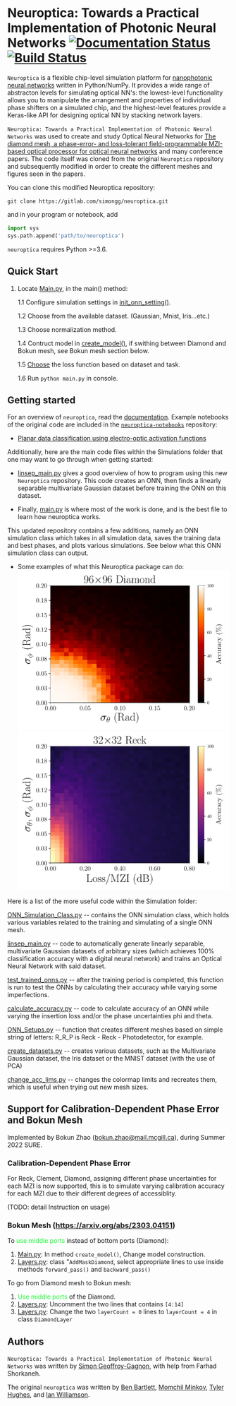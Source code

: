 # Neuroptica: Towards a Practical Implementation of Photonic Neural Networks [![Documentation Status](https://readthedocs.org/projects/neuroptica/badge/?version=latest)](https://neuroptica.readthedocs.io/en/latest/?badge=latest) [![Build Status](https://travis-ci.com/fancompute/neuroptica.svg?token=CSoUuvqmixfJpdwkLqet&branch=master)](https://travis-ci.com/fancompute/neuroptica)

`Neuroptica` is a flexible chip-level simulation platform for [nanophotonic neural networks](https://arxiv.org/abs/1903.04579) written in Python/NumPy. It provides a wide range of abstracton levels for simulating optical NN's: the lowest-level functionality allows you to manipulate the arrangement and properties of individual phase shifters on a simulated chip, and the highest-level features provide a Keras-like API for designing optical NN by stacking network layers.

`Neuroptica: Towards a Practical Implementation of Photonic Neural Networks` was used to create and study Optical Neural Networks for [The diamond mesh, a phase-error- and loss-tolerant field-programmable MZI-based optical processor for optical neural networks](https://www.osapublishing.org/oe/abstract.cfm?uri=oe-28-16-23495) and many conference papers. The code itself was cloned from the original `Neuroptica` repository and subsequently modified in order to create the different meshes and figures seen in the papers. 


You can clone this modified Neuroptica repository:
```
git clone https://gitlab.com/simongg/neuroptica.git
```
 
and in your program or notebook, add

```python
import sys
sys.path.append('path/to/neuroptica')
``` 

`neuroptica` requires Python >=3.6.

## Quick Start
1. Locate [Main.py](https://github.com/Xoreus/neuroptica/blob/main/Simulations/main.py), in the main() method:

    1.1 Configure simulation settings in [init_onn_setting()](https://github.com/Xoreus/neuroptica/blob/f54c9b04ffd7911b489d2778e1443e56685636dd/Simulations/main.py#L60).
    
    1.2 Choose from the available dataset. (Gaussian, Mnist, Iris...etc.)
    
    1.3 Choose normalization method.
    
    1.4 Contruct model in [create_model()](https://github.com/Xoreus/neuroptica/blob/f54c9b04ffd7911b489d2778e1443e56685636dd/Simulations/main.py#L196), if swithing between Diamond and Bokun mesh, see Bokun mesh section below.
    
    1.5 [Choose](https://github.com/Xoreus/neuroptica/blob/f54c9b04ffd7911b489d2778e1443e56685636dd/Simulations/main.py#L334) the loss function based on dataset and task.
    
    1.6 Run ```python main.py``` in console.

## Getting started

For an overview of `neuroptica`, read the [documentation](https://neuroptica.readthedocs.io). Example notebooks of the original code are included in the [`neuroptica-notebooks`](https://github.com/fancompute/neuroptica-notebooks) repository:

- [Planar data classification using electro-optic activation functions](https://github.com/fancompute/neuroptica-notebooks/blob/master/neuroptica_demo.ipynb)

Additionally, here are the main code files within the Simulations folder that one may want to go through when getting started:

- [linsep_main.py](https://gitlab.com/simongg/neuroptica/-/blob/master/Simulations/linsep_main.py) gives a good overview of how to program using this new `Neuroptica` repository. This code creates an ONN, then finds a linearly separable multivariate Gaussian dataset before training the ONN on this dataset.

- Finally, [main.py](https://gitlab.com/simongg/neuroptica/-/blob/master/Simulations/main.py) is where most of the work is done, and is the best file to learn how neuroptica works.

This updated repository contains a few additions, namely an ONN simulation class which takes in all simulation data, saves the training data and best phases, and plots various simulations. See below what this ONN simulation class can output.
- Some examples of what this Neuroptica package can do:
![Phi Theta error Simulation of a trained 96x96 Diamond Mesh](img/PT_ACC_C_Q_P_N=96-1.png   "Diamond mesh accuracy plot")
![Insertion Loss + Phase error Simulation of a trained 96x96 Reck Mesh](img/LPU_ACC_R_P_N=32-1.png    "Reck mesh accuracy plot")


Here is a list of the more useful code within the Simulation folder:

[ONN_Simulation_Class.py](https://gitlab.com/simongg/neuroptica/-/blob/master/tests/ONN_Simulation_Class.py) -- contains the ONN simulation class, which holds various variables related to the training and simulating of a single ONN mesh.

[linsep_main.py](https://gitlab.com/simongg/neuroptica/-/blob/master/tests/linsep_main.py) -- code to automatically generate linearly separable, multivariate Gaussian datasets of arbitrary sizes (which achieves 100% classification accuracy with a digital neural network) and trains an Optical Neural Network with said dataset. 

[test_trained_onns.py](https://gitlab.com/simongg/neuroptica/-/blob/master/tests/test_trained_onns.py) -- after the training period is completed, this function is run to test the ONNs by calculating their accuracy while varying some imperfections.

[calculate_accuracy.py](https://gitlab.com/simongg/neuroptica/-/blob/master/tests/calculate_accuracy.py) -- code to calculate accuracy of an ONN while varying the insertion loss and/or the phase uncertainties phi and theta.

[ONN_Setups.py](https://gitlab.com/simongg/neuroptica/-/blob/master/tests/ONN_Setups.py) -- function that creates different meshes based on simple string of letters: R_R_P is Reck - Reck - Photodetector, for example.

[create_datasets.py](https://gitlab.com/simongg/neuroptica/-/blob/master/tests/create_datasets.py) -- creates various datasets, such as the Multivariate Gaussian dataset, the Iris dataset or the MNIST dataset (with the use of PCA)

[change_acc_lims.py](https://gitlab.com/simongg/neuroptica/-/blob/master/tests/change_acc_lims.py) -- changes the colormap limits and recreates them, which is useful when trying out new mesh sizes.

## Support for Calibration-Dependent Phase Error and Bokun Mesh
Implemented by Bokun Zhao (bokun.zhao@mail.mcgill.ca), during Summer 2022 SURE.
### Calibration-Dependent Phase Error
For Reck, Clement, Diamond, assigning different phase uncertainties for each MZI is now supported, this is to simulate varying calibration accuracy for each MZI due to their different degrees of accessiblity.

(TODO: detail Instruction on usage)
### Bokun Mesh (https://arxiv.org/abs/2303.04151)
To <span style="color:#1ff839">use middle ports</span> instead of bottom ports (Diamond):
1. [Main.py](https://github.com/Xoreus/neuroptica/blob/main/Simulations/main.py): In method `create_model()`, Change model construction.
2. [Layers.py](https://github.com/Xoreus/neuroptica/blob/main/neuroptica/layers.py): class "`AddMaskDiamond`, select appropriate lines to use inside methods `forward_pass()` and `backward_pass()`

To go from Diamond mesh to Bokun mesh:
1. <span style="color:#1ff839">Use middle ports</span> of the Diamond.
2. [Layers.py](https://github.com/Xoreus/neuroptica/blob/main/neuroptica/layers.py): Uncomment the two lines that contains `[4:14]`
3. [Layers.py](https://github.com/Xoreus/neuroptica/blob/main/neuroptica/layers.py): Change the two  `layerCount = 0` lines to `layerCount = 4` in class `DiamondLayer`
## Authors
`Neuroptica: Towards a Practical Implementation of Photonic Neural Networks` was written by [Simon Geoffroy-Gagnon](https://s-g-gagnon.research.mcgill.ca/), with help from Farhad Shorkaneh.

The original `neuroptica` was written by [Ben Bartlett](https://github.com/bencbartlett), [Momchil Minkov](https://github.com/momchilmm), [Tyler Hughes](https://github.com/twhughes), and  [Ian Williamson](https://github.com/ianwilliamson).
